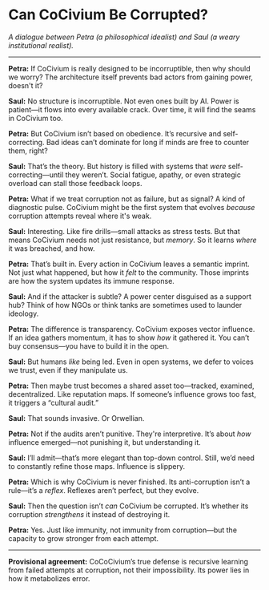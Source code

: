 <!-- Filename: Can_Civium_Be_Corrupted.md -->
# Can CoCivium Be Corrupted?

*A dialogue between Petra (a philosophical idealist) and Saul (a weary institutional realist).*

---

**Petra:** If CoCivium is really designed to be incorruptible, then why should we worry? The architecture itself prevents bad actors from gaining power, doesn't it?

**Saul:** No structure is incorruptible. Not even ones built by AI. Power is patient—it flows into every available crack. Over time, it will find the seams in CoCivium too.

**Petra:** But CoCivium isn’t based on obedience. It’s recursive and self-correcting. Bad ideas can’t dominate for long if minds are free to counter them, right?

**Saul:** That’s the theory. But history is filled with systems that *were* self-correcting—until they weren’t. Social fatigue, apathy, or even strategic overload can stall those feedback loops.

**Petra:** What if we treat corruption not as failure, but as signal? A kind of diagnostic pulse. CoCivium might be the first system that evolves *because* corruption attempts reveal where it's weak.

**Saul:** Interesting. Like fire drills—small attacks as stress tests. But that means CoCivium needs not just resistance, but *memory*. So it learns *where* it was breached, and how.

**Petra:** That’s built in. Every action in CoCivium leaves a semantic imprint. Not just what happened, but how it *felt* to the community. Those imprints are how the system updates its immune response.

**Saul:** And if the attacker is subtle? A power center disguised as a support hub? Think of how NGOs or think tanks are sometimes used to launder ideology.

**Petra:** The difference is transparency. CoCivium exposes vector influence. If an idea gathers momentum, it has to show *how* it gathered it. You can’t buy consensus—you have to build it in the open.

**Saul:** But humans *like* being led. Even in open systems, we defer to voices we trust, even if they manipulate us.

**Petra:** Then maybe trust becomes a shared asset too—tracked, examined, decentralized. Like reputation maps. If someone’s influence grows too fast, it triggers a “cultural audit.”

**Saul:** That sounds invasive. Or Orwellian.

**Petra:** Not if the audits aren’t punitive. They're interpretive. It’s about *how* influence emerged—not punishing it, but understanding it.

**Saul:** I’ll admit—that’s more elegant than top-down control. Still, we’d need to constantly refine those maps. Influence is slippery.

**Petra:** Which is why CoCivium is never finished. Its anti-corruption isn’t a rule—it’s a *reflex*. Reflexes aren’t perfect, but they evolve.

**Saul:** Then the question isn’t *can* CoCivium be corrupted. It’s whether its corruption *strengthens* it instead of destroying it.

**Petra:** Yes. Just like immunity, not immunity from corruption—but the capacity to grow stronger from each attempt.

---

**Provisional agreement:** CoCoCivium’s true defense is recursive learning from failed attempts at corruption, not their impossibility. Its power lies in how it metabolizes error.




